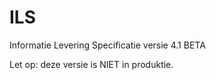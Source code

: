 ILS
===

Informatie Levering Specificatie versie 4.1 BETA

Let op: deze versie is NIET in produktie.